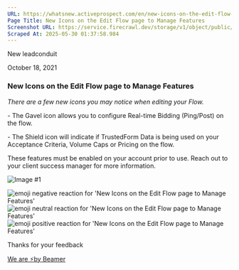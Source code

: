 ```yaml
---
URL: https://whatsnew.activeprospect.com/en/new-icons-on-the-edit-flow-page-to-manage-features
Page Title: New Icons on the Edit Flow page to Manage Features
Screenshot URL: https://service.firecrawl.dev/storage/v1/object/public/media/screenshot-fe14bf89-503e-48fa-b8e0-b92ff2470184.png
Scraped At: 2025-05-30 01:37:58.984
---
```


New
leadconduit

October 18, 2021

### New Icons on the Edit Flow page to Manage Features

_There are a few new icons you may notice when editing your Flow._

\- The Gavel icon allows you to configure Real-time Bidding (Ping/Post) on the flow.

\- The Shield icon will indicate if TrustedForm Data is being used on your Acceptance Criteria, Volume Caps or Pricing on the flow.

These features must be enabled on your account prior to use. Reach out to your client success manager for more information.

![Image #1](https://app.getbeamer.com/pictures?id=175874-77-9SnYs77-977-9LxUf77-977-9Q--_ve-_vT_vv70oMu-_vXfvv71177-9I--_vQ1N77-9GUnvv73vv70.&v=4)

![emoji negative reaction for 'New Icons on the Edit Flow page to Manage Features'](https://app.getbeamer.com/images/emojiNeg.svg)![emoji neutral reaction for 'New Icons on the Edit Flow page to Manage Features'](https://app.getbeamer.com/images/emojiNeut.svg)![emoji positive reaction for 'New Icons on the Edit Flow page to Manage Features'](https://app.getbeamer.com/images/emojiPos.svg)

Thanks for your feedback

[We are ⚡by Beamer](https://www.getbeamer.com/?ref=watermark_MErKJCnu12412_public&company=ActiveProspect&watermarkRef=powered&utm_term=MErKJCnu12412&utm_content=ActiveProspect&utm_source=standalone&utm_medium=footer&utm_campaign=powered)
